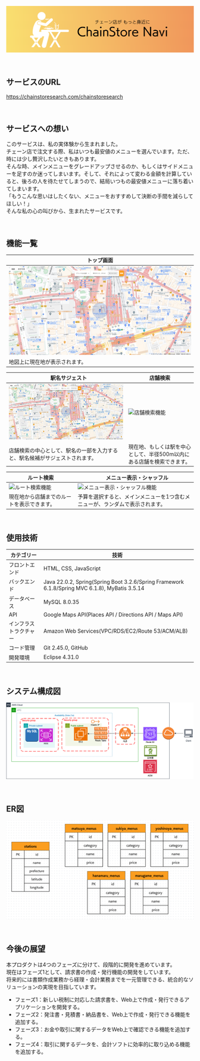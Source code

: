 ![ヘッダー画像](docs/img/header/header.png)

<br />

## サービスのURL

https://chainstoresearch.com/chainstoresearch

<br />

## サービスへの想い

このサービスは、私の実体験から生まれました。<br />
チェーン店で注文する際、私はいつも最安値のメニューを選んでいます。ただ、時には少し贅沢したいときもあります。<br />
そんな時、メインメニューをグレードアップさせるのか、もしくはサイドメニューを足すのか迷ってしまいます。そして、それによって変わる金額を計算していると、後ろの人を待たせてしまうので、結局いつもの最安値メニューに落ち着いてしまいます。<br />
「もうこんな思いはしたくない、メニューをおすすめして決断の手間を減らしてほしい！」<br />
そんな私の心の叫びから、生まれたサービスです。

<br />

## 機能一覧
| トップ画面 |
| - |
| ![トップ画面](docs/img/app-view/top-view.png) |
| 地図上に現在地が表示されます。 |

|　駅名サジェスト | 店舗検索 |
| - | - |
| ![駅名サジェスト機能](docs/img/app-view/suggest-stations.gif) | ![店舗検索機能](/docs/img/app-view/search-stores-around-current-location.gif) |
| 店舗検索の中心として、駅名の一部を入力すると、駅名候補がサジェストされます。 | 現在地、もしくは駅を中心として、半径500m以内にある店舗を検索できます。 |

| ルート検索 |　メニュー表示・シャッフル |
| - | - |
| ![ルート検索機能](/docs/img/app-view/calc-route.gif) | ![メニュー表示・シャッフル機能](/docs/img/app-view/display-menus.gif) |
| 現在地から店舗までのルートを表示できます。 | 予算を選択すると、メインメニューを1つ含むメニューが、ランダムで表示されます。 |

<br />

## 使用技術

| カテゴリー | 技術 |
| - | - |
| フロントエンド | HTML, CSS, JavaScript |
| バックエンド | Java 22.0.2, Spring(Spring Boot 3.2.6/Spring Framework 6.1.8/Spring MVC 6.1.8), MyBatis 3.5.14 |
| データベース | MySQL 8.0.35 |
| API | Google Maps API(Places API / Directions API / Maps API) |
| インフラストラクチャー | Amazon Web Services(VPC/RDS/EC2/Route 53/ACM/ALB) |
| コード管理 | Git 2.45.0, GitHub |
| 開発環境 | Eclipse 4.31.0 |

<br />

## システム構成図

![システム構成図](docs/img/system-architecture/system-architecture.png)

<br />

## ER図

![ER図](docs/img/entity-relationship-diagram/entity-relationship-diagram.png)

<br />

## 今後の展望

本プロダクトは4つのフェーズに分けて、段階的に開発を進めています。  
現在はフェーズ1として、請求書の作成・発行機能の開発をしています。  
将来的には書類作成業務から経理・会計業務までを一元管理できる、統合的なソリューションの実現を目指しています。  

- フェーズ1：新しい税制に対応した請求書を、Web上で作成・発行できるアプリケーションを開発する。
- フェーズ2：発注書・見積書・納品書を、Web上で作成・発行できる機能を追加する。
- フェーズ3：お金や取引に関するデータをWeb上で確認できる機能を追加する。
- フェーズ4：取引に関するデータを、会計ソフトに効率的に取り込める機能を追加する。
